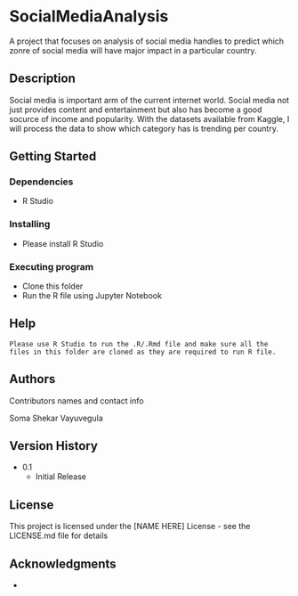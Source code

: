 # SocialMediaAnalysis

A project that focuses on analysis of social media handles to predict which zonre of social media will have major impact in a particular country.

## Description

   Social media is important arm of the current internet world. Social media not just provides content and
entertainment but also has become a good socurce of income and popularity.
With the datasets available from Kaggle, I will process the data to show which category has is trending
per country.

## Getting Started

### Dependencies

* R Studio

### Installing

* Please install R Studio

### Executing program

* Clone this folder
* Run the R file using Jupyter Notebook

## Help

```
Please use R Studio to run the .R/.Rmd file and make sure all the files in this folder are cloned as they are required to run R file.
```

## Authors

Contributors names and contact info

Soma Shekar Vayuvegula

## Version History

* 0.1
    * Initial Release

## License

This project is licensed under the [NAME HERE] License - see the LICENSE.md file for details

## Acknowledgments

* 


